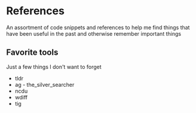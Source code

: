# References
An assortment of code snippets and references to help me find things that have
been useful in the past and otherwise remember important things

## Favorite tools
Just a few things I don't want to forget
* tldr
* ag - the_silver_searcher
* ncdu
* wdiff
* tig


